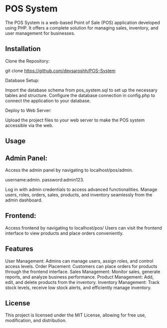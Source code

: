 # POS System


The POS System is a web-based Point of Sale (POS) application developed using PHP. It offers a complete solution for managing sales, inventory, and user management for businesses.
## Installation
Clone the Repository:

git clone https://github.com/devsaroshh/POS-System    

Database Setup:

Import the database schema from pos_system.sql to set up the necessary tables and structure.
Configure the database connection in config.php to connect the application to your database.

Deploy to Web Server:

Upload the project files to your web server to make the POS system accessible via the web.
## Usage
## Admin Panel:

Access the admin panel by navigating to localhost/pos/admin.

username:admin.
password:admin123.

Log in with admin credentials to access advanced functionalities.
Manage users, roles, orders, sales, products, and inventory seamlessly from the admin dashboard.

## Frontend:

Access frontend by navigating to localhost/pos/
Users can visit the frontend interface to view products and place orders conveniently.

## Features
User Management: Admins can manage users, assign roles, and control access levels.
Order Placement: Customers can place orders for products through the frontend interface.
Sales Management: Monitor sales, generate reports, and analyze business performance.
Product Management: Add, edit, and delete products from the inventory.
Inventory Management: Track stock levels, receive low stock alerts, and efficiently manage inventory.


## License

This project is licensed under the MIT License, allowing for free use, modification, and distribution.


